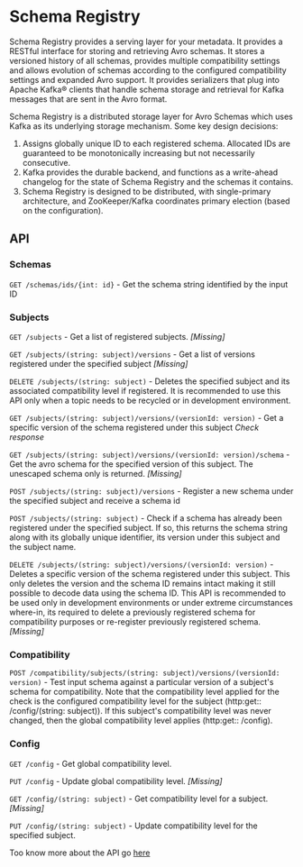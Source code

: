 # Schema Registry

Schema Registry provides a serving layer for your metadata. It provides a RESTful interface for storing and retrieving Avro schemas. It stores a versioned history of all schemas, provides multiple compatibility settings and allows evolution of schemas according to the configured compatibility settings and expanded Avro support. It provides serializers that plug into Apache Kafka® clients that handle schema storage and retrieval for Kafka messages that are sent in the Avro format.

Schema Registry is a distributed storage layer for Avro Schemas which uses Kafka as its underlying storage mechanism. Some key design decisions:

1. Assigns globally unique ID to each registered schema. Allocated IDs are guaranteed to be monotonically increasing but not necessarily consecutive.
2. Kafka provides the durable backend, and functions as a write-ahead changelog for the state of Schema Registry and the schemas it contains.
3. Schema Registry is designed to be distributed, with single-primary architecture, and ZooKeeper/Kafka coordinates primary election (based on the configuration).

## API

### Schemas

`GET /schemas/ids/{int: id}` - Get the schema string identified by the input ID

### Subjects

`GET /subjects` - Get a list of registered subjects. *[Missing]*

`GET /subjects/(string: subject)/versions` - Get a list of versions registered under the specified subject *[Missing]* 

`DELETE /subjects/(string: subject)` - Deletes the specified subject and its associated compatibility level if registered. It is recommended to use this API only when a topic needs to be recycled or in development environment.

`GET /subjects/(string: subject)/versions/(versionId: version)` - Get a specific version of the schema registered under this subject *Check response*

`GET /subjects/(string: subject)/versions/(versionId: version)/schema` - Get the avro schema for the specified version of this subject. The unescaped schema only is returned. *[Missing]*

`POST /subjects/(string: subject)/versions` - Register a new schema under the specified subject and receive a schema id

`POST /subjects/(string: subject)` - Check if a schema has already been registered under the specified subject. If so, this returns the schema string along with its globally unique identifier, its version under this subject and the subject name.

`DELETE /subjects/(string: subject)/versions/(versionId: version)` - Deletes a specific version of the schema registered under this subject. This only deletes the version and the schema ID remains intact making it still possible to decode data using the schema ID. This API is recommended to be used only in development environments or under extreme circumstances where-in, its required to delete a previously registered schema for compatibility purposes or re-register previously registered schema. *[Missing]*

### Compatibility

`POST /compatibility/subjects/(string: subject)/versions/(versionId: version)` - Test input schema against a particular version of a subject's schema for compatibility. Note that the compatibility level applied for the check is the configured compatibility level for the subject (http:get:: /config/(string: subject)). If this subject's compatibility level was never changed, then the global compatibility level applies (http:get:: /config).

### Config

`GET /config` - Get global compatibility level.

`PUT /config` - Update global compatibility level. *[Missing]*

`GET /config/(string: subject)` - Get compatibility level for a subject. *[Missing]*

`PUT /config/(string: subject)` - Update compatibility level for the specified subject.

Too know more about the API go [here](https://docs.confluent.io/current/schema-registry/develop/api.html)
